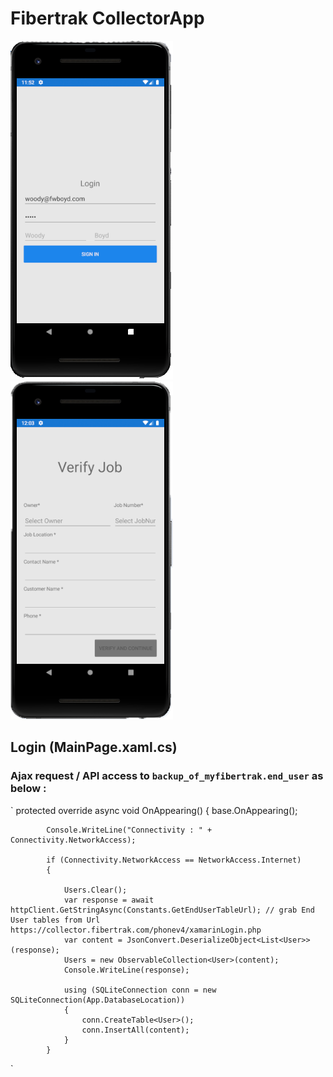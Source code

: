 # Fibertrak CollectorApp
![Login Page](assets/Login.png)
![Verify Job Page](assets/verifyjob_empty.png)

## Login (MainPage.xaml.cs)
### Ajax request / API access to `backup_of_myfibertrak.end_user` as below :
`
        protected override async void OnAppearing()
        {
            base.OnAppearing();
            
            Console.WriteLine("Connectivity : " + Connectivity.NetworkAccess);

            if (Connectivity.NetworkAccess == NetworkAccess.Internet)
            {
                
                Users.Clear();
                var response = await httpClient.GetStringAsync(Constants.GetEndUserTableUrl); // grab End User tables from Url https://collector.fibertrak.com/phonev4/xamarinLogin.php
                var content = JsonConvert.DeserializeObject<List<User>>(response);
                Users = new ObservableCollection<User>(content);
                Console.WriteLine(response);

                using (SQLiteConnection conn = new SQLiteConnection(App.DatabaseLocation))
                {
                    conn.CreateTable<User>();
                    conn.InsertAll(content);
                }
            }

`
